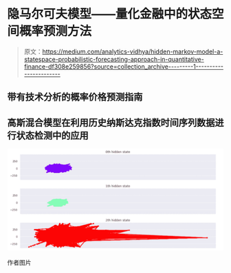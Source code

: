 # 隐马尔可夫模型——量化金融中的状态空间概率预测方法

> 原文：<https://medium.com/analytics-vidhya/hidden-markov-model-a-statespace-probabilistic-forecasting-approach-in-quantitative-finance-df308e259856?source=collection_archive---------1----------------------->

## 带有技术分析的概率价格预测指南

## 高斯混合模型在利用历史纳斯达克指数时间序列数据进行状态检测中的应用

![](img/a16346c8f245ad34d5dd277e4715cc4b.png)

作者图片